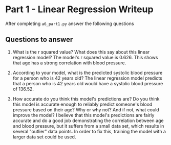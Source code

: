 # Part 1 - Linear Regression Writeup

After completing `a6_part1.py` answer the following questions

## Questions to answer

1. What is the r squared value?  What does this say about this linear regression model?
    The model's r squared value is 0.626. This shows that age has a strong correlation with blood pressure.

2. According to your model, what is the predicted systolic blood pressure for a person who is 42 years old?
    The linear regression model predicts that a person who is 42 years old would have a systolic blood pressure of 136.52.

3. How accurate do you think this model's predictions are?  Do you think this model is accurate enough to reliably predict someone's blood pressure based on their age?  Why or why not?  And if not, what could improve the model?
    I believe that this model's predictions are fairly accurate and do a good job demonstrating the correlation between age and blood pressure, but it suffers from a small data set, which results in several "outlier" data points. In order to fix this, training the model with a larger data set could be used.